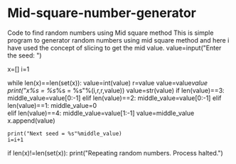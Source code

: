 # Mid-square-number-generator
Code to find random numbers using Mid square method
This is simple program to generator random numbers using mid square method and here i have used the concept of slicing to get the mid value.
value=input("Enter the seed: ")

x=[]
i=1

while len(x)==len(set(x)):
    value=int(value)
    r=value
    value=value*value
    print("x%s = %s*%s = %s"%(i,r,r,value))
    value=str(value)
    if len(value)==3:
        middle_value=value[0:-1]
    elif len(value)==2:
        middle_value=value[0:-1]
    elif len(value)==1:
        middle_value=0    
    elif len(value)==4:
        middle_value=value[1:-1]
    value=middle_value
    x.append(value)

    print("Next seed = %s"%middle_value)
    i=i+1

if len(x)!=len(set(x)):
    print("Repeating random numbers. Process halted.")

